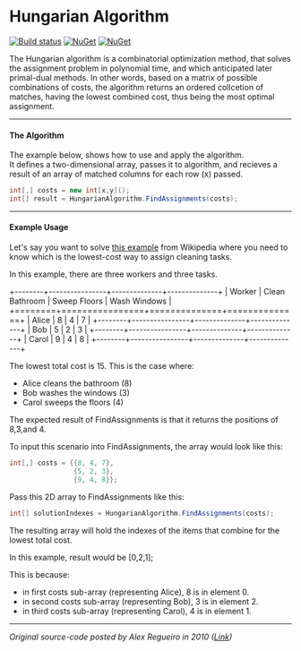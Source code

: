 # Hungarian Algorithm
[![Build status](https://ci.appveyor.com/api/projects/status/399dkyksy1nxfrqm/branch/master?svg=true)](https://ci.appveyor.com/project/vivet/hungarianalgorithm/branch/master)
[![NuGet](https://img.shields.io/nuget/dt/HungarianAlgorithm.svg)](https://www.nuget.org/packages/HungarianAlgorithm/)
[![NuGet](https://img.shields.io/nuget/v/HungarianAlgorithm.svg)](https://www.nuget.org/packages/HungarianAlgorithm/)

The Hungarian algorithm is a combinatorial optimization method, that solves the assignment problem in polynomial time, and which anticipated later primal-dual methods. In other words, based on a matrix of possible combinations of costs, the algorithm returns an ordered collcetion of matches, having the lowest combined cost, thus being the most optimal assignment.

***

#### The Algorithm
The example below, shows how to use and apply the algorithm.  
It defines a two-dimensional array, passes it to algorithm, and recieves a result of an array of matched columns for each row (x) passed.
```csharp
int[,] costs = new int[x,y]();
int[] result = HungarianAlgorithm.FindAssignments(costs);
```

***
#### Example Usage
Let's say you want to solve [this example](https://en.wikipedia.org/wiki/Hungarian_algorithm) from Wikipedia where you need to know which is the lowest-cost way to assign cleaning tasks. 

In this example, there are three workers and three tasks. 

+--------+----------------+--------------+--------------+
| Worker | Clean Bathroom | Sweep Floors | Wash Windows |
+========+================+==============+==============+
| Alice  | 8              | 4            | 7            |
+--------+----------------+--------------+--------------+
| Bob    | 5              | 2            | 3            |
+--------+----------------+--------------+--------------+
| Carol  | 9              | 4            | 8            |
+--------+----------------+--------------+--------------+

The lowest total cost is 15. This is the case where:
* Alice cleans the bathroom (8)
* Bob washes the windows (3)
* Carol sweeps the floors (4)

The expected result of FindAssignments is that it returns the positions of 8,3,and 4.

To input this scenario into FindAssignments, the array would look like this:
```csharp
int[,] costs = {{8, 4, 7}, 
                {5, 2, 3},
                {9, 4, 8}};
```
Pass this 2D array to FindAssignments like this:
```csharp
int[] solutionIndexes = HungarianAlgorithm.FindAssignments(costs);
```
The resulting array will hold the indexes of the items that combine for the lowest total cost. 

In this example, result would be [0,2,1];

This is because: 
* in first costs sub-array (representing Alice), 8 is in element 0. 
* in second costs sub-array (representing Bob), 3 is in element 2. 
* in third costs sub-array (representing Carol), 4 is in element 1. 
***
_Original source-code posted by Alex Regueiro in 2010 ([Link](https://web.archive.org/web/20121106104729/http://noldorin.com:80/programming/HungarianAlgorithm.cs))_
